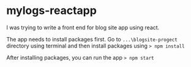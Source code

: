 # mylogs-reactapp
I was trying to write a front end for blog site app using react.

The app needs to install packages first. Go to `...\blogsite-progect` directory using terminal and then install packages using
`> npm install`

After installing packages, you can run the app
`> npm start`

